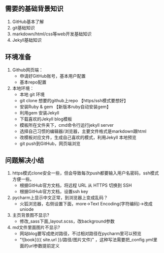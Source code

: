 ## 需要的基础背景知识

1. GitHub基本了解
2. git基础知识
3. markdown/html/css等web开发基础知识
4. Jekyll基础知识

## 环境准备

1. Github网页端：
    * 申请好GitHub账号，基本用户配置
    * 基本repo配置
2.  本地环境：
    * 本地 git 环境
    * git clone 想要的github上repo 【https/ssh模式要想好】
    * 安装Ruby & gem 【新版本ruby自动安装gem】
    * 利用gem 安装Jekyll
    * 下载喜欢的Jekyll blog模板 
    * 模板所在文件夹下，cmd命令行运行jekyll server
    * 选择自己习惯的编辑器/浏览器，主要文件格式是markdown跟html
    * 改模板对应文件，生成自己喜欢的模式，利用Jekyll 本地预览
    * git push到GitHub，网页端浏览
    
## 问题解决小结

1. https模式clone安全一些，但会导致每次push都要输入用户名密码，ssh模式方便一些。
    * 根据GitHub官方文档，将远程 URL 从 HTTPS 切换到 SSH
    * 根据GitHub官方文档，设置ssh key
2. pycharm上显示中文正常，到浏览器上变成乱码？
    * 火狐浏览器，右侧设置下面，more->Text Encoding(字符编码)->改成uniode
3. 主页背景图不显示?
    * 修改_sass下面_layout.scss，改background参数
4. md文件里面图片不显示?
    * 网站blog要写成绝对路径，不过相对路径在pycharm里可以预览
    * "\!\[book\]\(\{{ site.url }}/路径/图片文件)" ，这种写法需要把_config.yml里面的url参数提前定义




